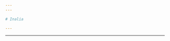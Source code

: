 ```yaml
---
---

# Inalia

---
```


<Inalia :questionId="103487622" />

---

<Inalia
  :question="{ question: 'This is the question', type: 'text' }"
  :answers="['Answer 1', 'Answer 2', 'Answer 3', 'Answer 4']"
/>
